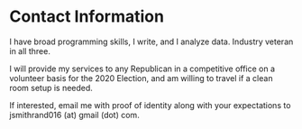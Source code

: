 # Contact Information

I have broad programming skills, I write, and I analyze data. Industry veteran in all three. 

I will provide my services to any Republican in a competitive office on a volunteer basis for the 2020 Election, and am willing to travel if a clean room setup is needed. 

If interested, email me with proof of identity along with your expectations to jsmithrand016 (at) gmail (dot) com. 
  
 